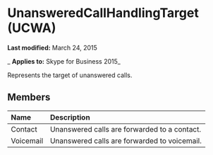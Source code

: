 
# UnansweredCallHandlingTarget (UCWA)

 **Last modified:** March 24, 2015

 _ **Applies to:** Skype for Business 2015_

Represents the target of unanswered calls.


## Members





|**Name**|**Description**|
|:-----|:-----|
|Contact|Unanswered calls are forwarded to a contact.|
|Voicemail|Unanswered calls are forwarded to voicemail.|
